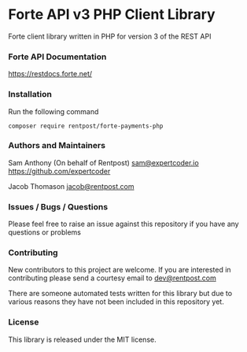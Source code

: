 # Forte API v3 PHP Client Library

Forte client library written in PHP for version 3 of the REST API

### Forte API Documentation

https://restdocs.forte.net/

### Installation

Run the following command

```
composer require rentpost/forte-payments-php
```

### Authors and Maintainers

Sam Anthony (On behalf of Rentpost)
<sam@expertcoder.io>
https://github.com/expertcoder

Jacob Thomason
<jacob@rentpost.com>

### Issues / Bugs / Questions

Please feel free to raise an issue against this repository if you have any questions or problems

### Contributing

New contributors to this project are welcome. If you are interested in contributing please
send a courtesy email to dev@rentpost.com

There are someone automated tests written for this library but due to various reasons they have not been included in this repository yet.

### License

This library is released under the MIT license.
